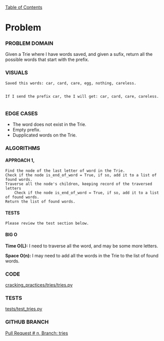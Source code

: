 [Table of Contents](../../README.md)

# Problem

<!-- [Whiteboard approach](x_x) -->

### PROBLEM DOMAIN
Given a Trie where I have words saved, and given a sufix, return all the possible words that start with the prefix.



### VISUALS

```
Saved this words: car, card, care, egg, nothing, careless.


If I send the prefix car, the I will get: car, card, care, careless.


```

### EDGE CASES

- The word does not exist in the Trie.
- Empty prefix.
- Dupplicated words on the Trie.


### ALGORITHMS

#### APPROACH 1,

```
Find the node of the last letter of word in the Trie.
Check if the node is_end_of_word = True, if so, add it to a list of found words.
Traverse all the node's children, keeping record of the traversed letters
    Check if the node is_end_of_word = True, if so, add it to a list of found words.
Return the list of found words.

```

#### TESTS

```
Please review the test section below.
```

#### BIG O

**Time O(L):** I need to traverse all the word, and may be some more letters.

**Space O(n):** I may need to add all the words in the Trie to the list of found words.

### CODE

[cracking_practices/tries/tries.py](tries.py)

### TESTS

[tests/test_tries.py](../../tests/test_tries.py)

### GITHUB BRANCH

[Pull Request # n, Branch: tries](https://github.com/ilealm/cracking-practices/pull/103)
